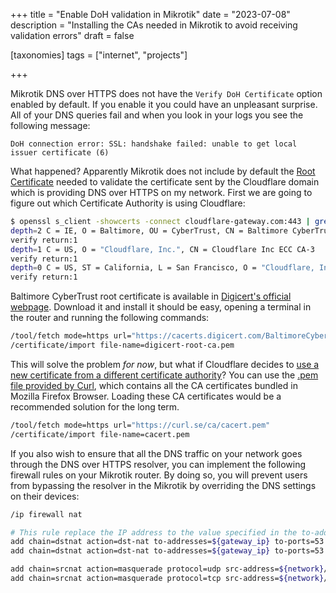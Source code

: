 +++
title = "Enable DoH validation in Mikrotik"
date = "2023-07-08"
description = "Installing the CAs needed in Mikrotik to avoid receiving validation errors"
draft = false

[taxonomies]
tags = ["internet", "projects"]

+++

Mikrotik DNS over HTTPS does not have the `Verify DoH Certificate` option enabled by default. If you enable it you could have an unpleasant surprise. All of your DNS queries fail and when you look in your logs you see the following message:

```
DoH connection error: SSL: handshake failed: unable to get local issuer certificate (6)
```

What happened? Apparently Mikrotik does not include by default the [Root Certificate](https://en.wikipedia.org/wiki/Root_certificate) needed to validate the certificate sent by the Cloudflare domain which is providing DNS over HTTPS on my network. First we are going to figure out which Certificate Authority is using Cloudflare:

```sh
$ openssl s_client -showcerts -connect cloudflare-gateway.com:443 | grep depth
depth=2 C = IE, O = Baltimore, OU = CyberTrust, CN = Baltimore CyberTrust Root
verify return:1
depth=1 C = US, O = "Cloudflare, Inc.", CN = Cloudflare Inc ECC CA-3
verify return:1
depth=0 C = US, ST = California, L = San Francisco, O = "Cloudflare, Inc.", CN = sni.cloudflaressl.com
verify return:1
```

Baltimore CyberTrust root certificate is available in [Digicert's official webpage](https://www.digicert.com/kb/digicert-root-certificates.htm). Download it and install it should be easy, opening a terminal in the router and running the following commands:

```sh
/tool/fetch mode=https url="https://cacerts.digicert.com/BaltimoreCyberTrustRoot.crt.pem"
/certificate/import file-name=digicert-root-ca.pem
```

This will solve the problem _for now_, but what if Cloudflare decides to [use a new certificate from a different certificate authority](https://developers.cloudflare.com/ssl/reference/migration-guides/digicert-update/)? You can use the [.pem file provided by Curl](https://curl.se/docs/caextract.html), which contains all the CA certificates bundled in Mozilla Firefox Browser. Loading these CA certificates would be a recommended solution for the long term.

```sh
/tool/fetch mode=https url="https://curl.se/ca/cacert.pem"
/certificate/import file-name=cacert.pem
```

If you also wish to ensure that all the DNS traffic on your network goes through the DNS over HTTPS resolver, you can implement the following firewall rules on your Mikrotik router. By doing so, you will prevent users from bypassing the resolver in the Mikrotik by overriding the DNS settings on their devices:

```sh
/ip firewall nat

# This rule replace the IP address to the value specified in the to-address parameter
add chain=dstnat action=dst-nat to-addresses=${gateway_ip} to-ports=53 protocol=udp src-address=!${gateway_ip} dst-port=53 log=no log-prefix="" 
add chain=dstnat action=dst-nat to-addresses=${gateway_ip} to-ports=53 protocol=tcp src-address=!${gateway_ip} dst-port=53 log=no log-prefix=""

add chain=srcnat action=masquerade protocol=udp src-address=${network}/${prefix} dst-address=${gateway_ip} dst-port=53 log=no log-prefix="" 
add chain=srcnat action=masquerade protocol=tcp src-address=${network}/${prefix} dst-address=${gateway_ip} dst-port=53 log=no log-prefix=""
```